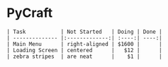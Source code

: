 # PyCraft


    | Task           | Not Started   | Doing | Done |
    | -------------- |:-------------:| :----:| ----:|
    | Main Menu      | right-aligned | $1600 |      |
    | Loading Screen | centered      |   $12 |      |
    | zebra stripes  | are neat      |    $1 |      |
